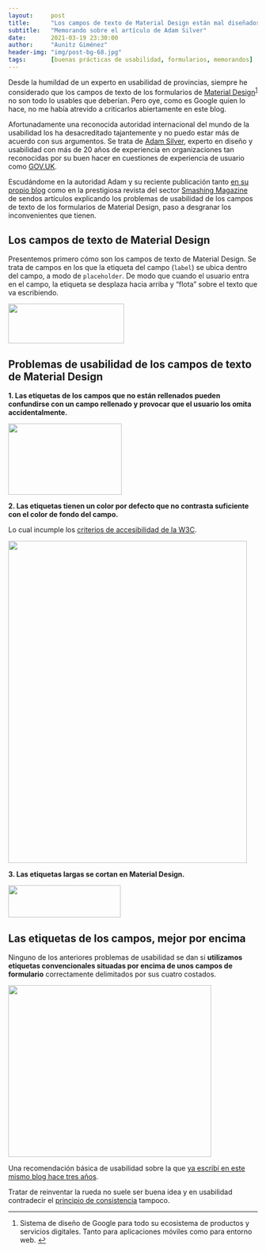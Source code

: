 ```yaml
---
layout:     post
title:      "Los campos de texto de Material Design están mal diseñados"
subtitle:   "Memorando sobre el artículo de Adam Silver"
date:       2021-03-19 23:30:00
author:     "Aunitz Giménez"
header-img: "img/post-bg-68.jpg"
tags:       [buenas prácticas de usabilidad, formularios, memorandos]
---
```


<p>Desde la humildad de un experto en usabilidad de provincias, siempre he considerado que los campos de texto de los formularios de <a href="https://material.io/" target="_blank" rel="noopener noreferrer">Material Design</a><sup id="fnref:fn-f1"><a href="#fn:fn-f1" class="footnote">1</a></sup> no son todo lo usables que deberían. Pero oye, como es Google quien lo hace, no me había atrevido a criticarlos abiertamente en este blog.</p>

<p>Afortunadamente una reconocida autoridad internacional del mundo de la usabilidad los ha desacreditado tajantemente y no puedo estar más de acuerdo con sus argumentos. Se trata de <a href="https://adamsilver.io/about/" target="_blank" rel="noopener noreferrer">Adam Silver</a>, experto en diseño y usabilidad con más de 20 años de experiencia en organizaciones tan reconocidas por su buen hacer en cuestiones de experiencia de usuario como <a href="https://www.gov.uk/" target="_blank" rel="noopener noreferrer">GOV.UK</a>.</p>

<p>Escudándome en la autoridad Adam y su reciente publicación tanto <a href="https://adamsilver.io/blog/material-design-text-fields-are-badly-designed/" target="_blank" rel="noopener noreferrer">en su propio blog</a> como en la prestigiosa revista del sector <a href="https://www.smashingmagazine.com/2021/02/material-design-text-fields/" target="_blank" rel="noopener noreferrer">Smashing Magazine</a> de sendos artículos explicando los problemas de usabilidad de los campos de texto de los formularios de Material Design, paso a desgranar los inconvenientes que tienen.</p>

<h2>Los campos de texto de Material Design</h2>
<p>Presentemos primero cómo son los campos de texto de Material Design. Se trata de campos en los que la etiqueta del campo (<code>label</code>) se ubica dentro del campo, a modo de <code>placeholder</code>. De modo que cuando el usuario entra en el campo, la etiqueta se desplaza hacia arriba y “flota” sobre el texto que va escribiendo.</p>

<p><img src="{{ site.baseurl }}/img/campos-de-material-design-mal-disenados-01.gif" loading="lazy" alt="" width="234" height="80"></p>

<h2>Problemas de usabilidad de los campos de texto de Material Design</h2>
<p><strong>1. Las etiquetas de los campos que no están rellenados pueden confundirse con un campo rellenado y provocar que el usuario los omita accidentalmente.</strong></p>

<p><img src="{{ site.baseurl }}/img/campos-de-material-design-mal-disenados-02.png" loading="lazy" alt="" width="229" height="144"></p>

<p><strong>2. Las etiquetas tienen un color por defecto que no contrasta suficiente con el color de fondo del campo.</strong></p>
<p>Lo cual incumple los <a href="{{ site.baseurl }}{% post_url 2019-02-22-accesibilidad-web-al-alcance-de-todos %}">criterios de accesibilidad de la W3C</a>.</p>

<p><img src="{{ site.baseurl }}/img/campos-de-material-design-mal-disenados-03.png" loading="lazy" alt="" width="482" height="651"></p>

<p><strong>3. Las etiquetas largas se cortan en Material Design.</strong></p>

<p><img src="{{ site.baseurl }}/img/campos-de-material-design-mal-disenados-04.png" loading="lazy" alt="" width="227" height="65"></p>

<h2>Las etiquetas de los campos, mejor por encima</h2>
<p>Ninguno de los anteriores problemas de usabilidad se dan si <strong>utilizamos etiquetas convencionales situadas por encima de unos campos de formulario</strong> correctamente delimitados por sus cuatro costados.</p>

<p><img src="{{ site.baseurl }}/img/campos-de-material-design-mal-disenados-05.png" loading="lazy" alt="" width="410" height="347"></p>

<p>Una recomendación básica de usabilidad sobre la que <a href="{{ site.baseurl }}{% post_url 2018-03-11-tip-11-etiquetas-por-encima-campos %}">ya escribí en este mismo blog hace tres años</a>.</p>

<p>Tratar de reinventar la rueda no suele ser buena idea y en usabilidad contradecir el <a href="{{ site.baseurl }}{% post_url 2017-01-18-principios-usabilidad %}">principio de consistencia</a> tampoco.</p>

<hr>

<div class="footnotes">
    <ol>
        <li id="fn:fn-f1">
            <p>Sistema de diseño de Google para todo su ecosistema de productos y servicios digitales. Tanto para aplicaciones móviles como para entorno web.&nbsp;<a href="#fnref:fn-f1" class="reversefootnote">&#8617;</a></p>
        </li>
    </ol>
</div>